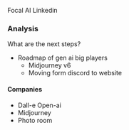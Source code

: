 Focal AI Linkedin



### Analysis
What are the next steps?
- Roadmap of gen ai big players
	- Midjourney v6
	- Moving form discord to website
#### Companies
- Dall-e Open-ai
- Midjourney
- Photo room

